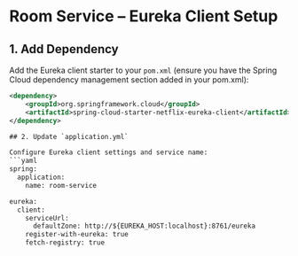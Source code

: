 # Room Service – Eureka Client Setup

## 1. Add Dependency
Add the Eureka client starter to your `pom.xml` (ensure you have the Spring Cloud dependency management section added in your pom.xml):
```xml
<dependency>
    <groupId>org.springframework.cloud</groupId>
    <artifactId>spring-cloud-starter-netflix-eureka-client</artifactId>
</dependency>

## 2. Update `application.yml`

Configure Eureka client settings and service name:
```yaml
spring:
  application:
    name: room-service

eureka:
  client:
    serviceUrl:
      defaultZone: http://${EUREKA_HOST:localhost}:8761/eureka
    register-with-eureka: true
    fetch-registry: true
```
